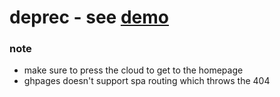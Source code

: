 # deprec - see [demo](http://woat.github.io/vue-navlys)
### note
- make sure to press the cloud to get to the homepage
- ghpages doesn't support spa routing which throws the 404
